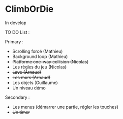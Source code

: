 # ClimbOrDie

In develop

TO DO List :

Primary :

- Scrolling forcé (Mathieu)
- Background loop (Mathieu)
- ~~Platforme one-way collision (Nicolas)~~
- Les règles du jeu (Nicolas)
- ~~Lave (Arnaud)~~
- ~~Les murs (Arnaud)~~
- Les objets (Guillaume)
- Un niveau démo

Secondary :

- Les menus (démarrer une partie, régler les touches)
- ~~Un timer~~